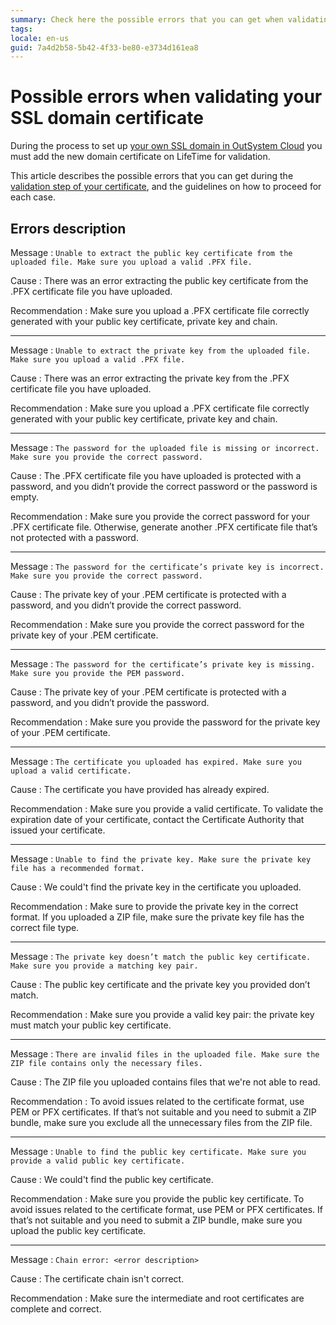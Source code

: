 ```yaml
---
summary: Check here the possible errors that you can get when validating your SSL domain certificate in OutSystems Cloud and how to proceed for each case.
tags:
locale: en-us
guid: 7a4d2b58-5b42-4f33-be80-e3734d161ea8
---
```


# Possible errors when validating your SSL domain certificate

During the process to set up [your own SSL domain in OutSystem Cloud](ssl-domain-cloud.md) you must add the new domain certificate on LifeTime for validation.

This article describes the possible errors that you can get during the [validation step of your certificate](ssl-domain-cloud.md#validate-certificate), and the guidelines on how to proceed for each case.

## Errors description

Message
:   `Unable to extract the public key certificate from the uploaded file. Make sure you upload a valid .PFX file.`

Cause
:   There was an error extracting the public key certificate from the .PFX certificate file you have uploaded.

Recommendation
:   Make sure you upload a .PFX certificate file correctly generated with your public key certificate, private key and chain.

---

Message
:   `Unable to extract the private key from the uploaded file. Make sure you upload a valid .PFX file.`

Cause
:   There was an error extracting the private key from the .PFX certificate file you have uploaded.

Recommendation
:   Make sure you upload a .PFX certificate file correctly generated with your public key certificate, private key and chain.

---

Message
:   `The password for the uploaded file is missing or incorrect. Make sure you provide the correct password.`

Cause
:   The .PFX certificate file you have uploaded is protected with a password, and you didn’t provide the correct password or the password is empty.

Recommendation
:   Make sure you provide the correct password for your .PFX certificate file. Otherwise, generate another .PFX certificate file that’s not protected with a password.

---

Message
:   `The password for the certificate’s private key is incorrect. Make sure you provide the correct password.`

Cause
:   The private key of your .PEM certificate is protected with a password, and you didn’t provide the correct password.

Recommendation
:   Make sure you provide the correct password for the private key of your .PEM certificate.

---

Message
:   `The password for the certificate’s private key is missing. Make sure you provide the PEM password.`

Cause
:   The private key of your .PEM certificate is protected with a password, and you didn’t provide the password.

Recommendation
:   Make sure you provide the password for the private key of your .PEM certificate.

---

Message
:   `The certificate you uploaded has expired. Make sure you upload a valid certificate.`

Cause
:   The certificate you have provided has already expired.

Recommendation
:   Make sure you provide a valid certificate. To validate the expiration date of your certificate, contact the Certificate Authority that issued your certificate.

---

Message
:   `Unable to find the private key. Make sure the private key file has a recommended format.`

Cause
:   We could't find the private key in the certificate you uploaded.

Recommendation
:   Make sure to provide the private key in the correct format. If you uploaded a ZIP file, make sure the private key file has the correct file type.

---

Message
:   `The private key doesn’t match the public key certificate. Make sure you provide a matching key pair.`

Cause
:   The public key certificate and the private key you provided don’t match.

Recommendation
:   Make sure you provide a valid key pair: the private key must match your public key certificate.

---

Message
:   `There are invalid files in the uploaded file. Make sure the ZIP file contains only the necessary files.`

Cause
:   The ZIP file you uploaded contains files that we're not able to read.

Recommendation
:   To avoid issues related to the certificate format, use PEM or PFX certificates. If that’s not suitable and you need to submit a ZIP bundle, make sure you exclude all the unnecessary files from the ZIP file.

---

Message
:   `Unable to find the public key certificate. Make sure you provide a valid public key certificate.`

Cause
:   We could't find the public key certificate.

Recommendation
:   Make sure you provide the public key certificate. To avoid issues related to the certificate format, use PEM or PFX certificates. If that’s not suitable and you need to submit a ZIP bundle, make sure you upload the public key certificate.

---

Message
:   `Chain error: <error description>`

Cause
:   The certificate chain isn't correct.

Recommendation
:   Make sure the intermediate and root certificates are complete and correct.

